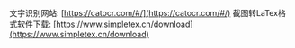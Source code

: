 文字识别网站: [https://catocr.com/#/](https://catocr.com/#/)
截图转LaTex格式软件下载: [https://www.simpletex.cn/download](https://www.simpletex.cn/download)
